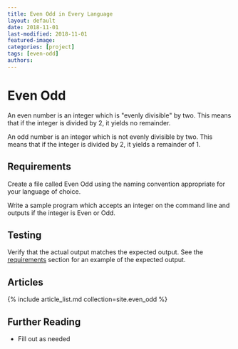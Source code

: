 ```yaml
---
title: Even Odd in Every Language
layout: default
date: 2018-11-01
last-modified: 2018-11-01
featured-image:
categories: [project]
tags: [even-odd]
authors:
---
```


# Even Odd

An even number is an integer which is "evenly divisible" by two. This
means that if the integer is divided by 2, it yields no remainder.

An odd number is an integer which is not evenly divisible by two. This
means that if the integer is divided by 2, it yields a remainder of 1.

## Requirements

Create a file called Even Odd using the naming
convention appropriate for your language of choice.

Write a sample program which accepts an integer on the command line and
outputs if the integer is Even or Odd.

## Testing

Verify that the actual output matches the expected output. See the
[requirements][1] section for an example of the expected output.

## Articles

{% include article_list.md collection=site.even_odd %}

## Further Reading

- Fill out as needed

[1]: #requirements

